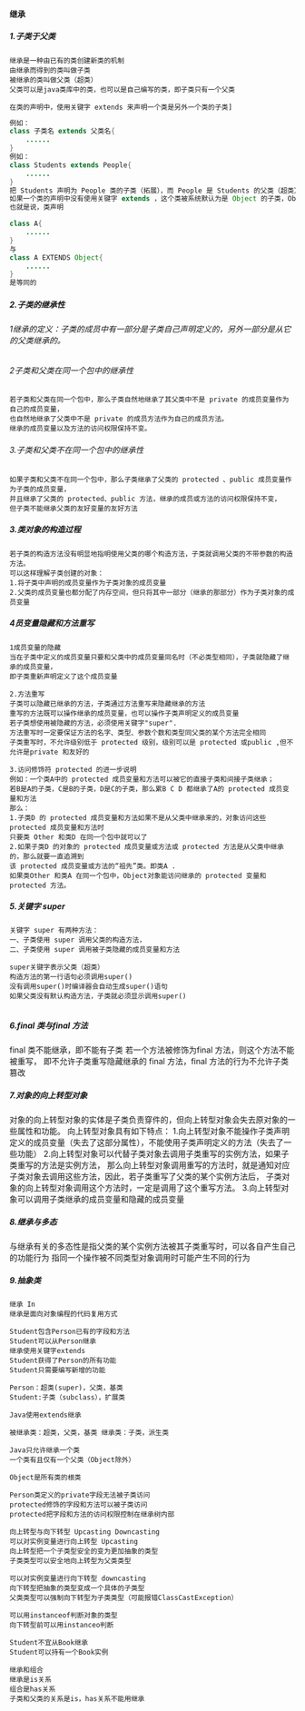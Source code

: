 #### 继承
##### 1.子类于父类
```
继承是一种由已有的类创建新类的机制
由继承而得到的类叫做子类
被继承的类叫做父类（超类）
父类可以是java类库中的类，也可以是自己编写的类，即子类只有一个父类

在类的声明中，使用关键字 extends 来声明一个类是另外一个类的子类]
```
```java
例如：
class 子类名 extends 父类名{
    ......
}
例如：
class Students extends People{
    ......
}
把 Students 声明为 People 类的子类（拓展），而 People 是 Students 的父类（超类）
如果一个类的声明中没有使用关键字 extends ，这个类被系统默认为是 Object 的子类，Object 是包 java.iang 中的类，
也就是说，类声明

class A{
    ......
}
与
class A EXTENDS Object{
    ......
}
是等同的
```
##### 2.子类的继承性
###### 1继承的定义：子类的成员中有一部分是子类自己声明定义的，另外一部分是从它的父类继承的。
###### 2子类和父类在同一个包中的继承性
```
若子类和父类在同一个包中，那么子类自然地继承了其父类中不是 private 的成员变量作为自己的成员变量，
也自然地继承了父类中不是 private 的成员方法作为自己的成员方法。
继承的成员变量以及方法的访问权限保持不变。
```
###### 3.子类和父类不在同一个包中的继承性
```
如果子类和父类不在同一个包中，那么子类继承了父类的 protected 、public 成员变量作为子类的成员变量，
并且继承了父类的 protected、public 方法，继承的成员或方法的访问权限保持不变，
但子类不能继承父类的友好变量的友好方法
```
##### 3.类对象的构造过程
```
若子类的构造方法没有明显地指明使用父类的哪个构造方法，子类就调用父类的不带参数的构造方法。
可以这样理解子类创建的对象：
1.将子类中声明的成员变量作为子类对象的成员变量
2.父类的成员变量也都分配了内存空间，但只将其中一部分（继承的那部分）作为子类对象的成员变量
```
##### 4员变量隐藏和方法重写
```
1成员变量的隐藏
当在子类中定义的成员变量只要和父类中的成员变量同名时（不必类型相同），子类就隐藏了继承的成员变量，
即子类重新声明定义了这个成员变量

2.方法重写
子类可以隐藏已继承的方法，子类通过方法重写来隐藏继承的方法
重写的方法既可以操作继承的成员变量，也可以操作子类声明定义的成员变量
若子类想使用被隐藏的方法，必须使用关键字"super".
方法重写时一定要保证方法的名字、类型、参数个数和类型同父类的某个方法完全相同
子类重写时，不允许级别低于 protected 级别，级别可以是 protected 或public ,但不允许是private 和友好的

3.访问修饰符 protected 的进一步说明
例如：一个类A中的 protected 成员变量和方法可以被它的直接子类和间接子类继承；
若B是A的子类，C是B的子类，D是C的子类，那么累B C D 都继承了A的 protected 成员变量和方法
那么：
1.子类D 的 protected 成员变量和方法如果不是从父类中继承来的，对象访问这些 protected 成员变量和方法时
只要类 Other 和类D 在同一个包中就可以了
2.如果子类D 的对象的 protected 成员变量或方法或 protected 方法是从父类中继承的，那么就要一直追溯到
该 protected 成员变量或方法的“祖先”类。即类A .
如果类Other 和类A 在同一个包中，Object对象能访问继承的 protected 变量和 protected 方法。
```

##### 5.关键字 super
```
关键字 super 有两种方法：
一、子类使用 super 调用父类的构造方法，
二、子类使用 super 调用被子类隐藏的成员变量和方法

super关键字表示父类（超类）
构造方法的第一行语句必须调用super()
没有调用super()时编译器会自动生成super()语句
如果父类没有默认构造方法，子类就必须显示调用super()


```
##### 6.final 类与final 方法
final 类不能继承，即不能有子类
若一个方法被修饰为final 方法，则这个方法不能被重写，
即不允许子类重写隐藏继承的 final 方法，final 方法的行为不允许子类篡改

##### 7.对象的向上转型对象
对象的向上转型对象的实体是子类负责穿件的，但向上转型对象会失去原对象的一些属性和功能。
向上转型对象具有如下特点：
1.向上转型对象不能操作子类声明定义的成员变量（失去了这部分属性），不能使用子类声明定义的方法（失去了一些功能）
2.向上转型对象可以代替子类对象去调用子类重写的实例方法，如果子类重写的方法是实例方法，
那么向上转型对象调用重写的方法时，就是通知对应子类对象去调用这些方法，因此，若子类重写了父类的某个实例方法后，
子类对象的向上转型对象调用这个方法时，一定是调用了这个重写方法。
3.向上转型对象可以调用子类继承的成员变量和隐藏的成员变量


##### 8.继承与多态
与继承有关的多态性是指父类的某个实例方法被其子类重写时，可以各自产生自己的功能行为
指同一个操作被不同类型对象调用时可能产生不同的行为

##### 9.抽象类



```
继承 In
继承是面向对象编程的代码复用方式

Student包含Person已有的字段和方法
Student可以从Person继承
继承使用关键字extends
Student获得了Person的所有功能
Student只需要编写新增的功能

Person：超类(super)，父类，基类
Student:子类（subclass），扩展类

Java使用extends继承

被继承类：超类，父类，基类 继承类：子类，派生类

Java只允许继承一个类
一个类有且仅有一个父类（Object除外）

Object是所有类的根类

Person类定义的private字段无法被子类访问
protected修饰的字段和方法可以被子类访问
protected把字段和方法的访问权限控制在继承树内部

向上转型与向下转型 Upcasting Downcasting
可以对实例变量进行向上转型 Upcasting
向上转型把一个子类型安全的变为更加抽象的类型
子类类型可以安全地向上转型为父类类型

可以对实例变量进行向下转型 downcasting
向下转型把抽象的类型变成一个具体的子类型
父类类型可以强制向下转型为子类类型（可能报错ClassCastException）

可以用instanceof判断对象的类型
向下转型前可以用instanceo判断

Student不宜从Book继承
Student可以持有一个Book实例

继承和组合
继承是is关系
组合是has关系
子类和父类的关系是is，has关系不能用继承


```
